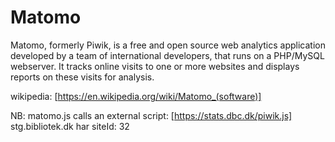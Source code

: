 # Matomo
Matomo, formerly Piwik, is a free and open source web analytics application developed by a team of international developers, that runs on a PHP/MySQL webserver. It tracks online visits to one or more websites and displays reports on these visits for analysis.

wikipedia: [https://en.wikipedia.org/wiki/Matomo_(software)]

NB: matomo.js calls an external script: [https://stats.dbc.dk/piwik.js]
    stg.bibliotek.dk har siteId: 32
